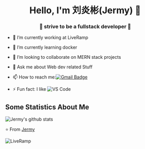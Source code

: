 <h1 align="center"> Hello, I'm 刘炎彬(Jermy) 👋 </h1>
<h3 align="center">🚀 strive to be a fullstack developer 🚀</h3>

- 🔭 I’m currently working at LiveRamp
- 🌱 I’m currently learning docker
- 👯 I’m looking to collaborate on MERN stack projects
- 💬 Ask me about Web dev related Stuff
- 📫 How to reach me:[![Gmail Badge](https://img.shields.io/badge/-Gmail-c14438?style=flat-square&logo=Gmail&logoColor=white&link=mailto:shuklaraghav321.com)](jermy.liu@liveramp.com)

- ⚡ Fun fact: I like ![VS Code](http://img.shields.io/badge/-VS%20Code-007ACC?style=flat-square&logo=visual-studio-code&logoColor=ffffff)

## Some Statistics About Me
![Jermy's github stats](https://github-readme-stats.vercel.app/api?username=lyb2333&&show_icons=true&title_color=ffffff&icon_color=bb2acf&text_color=daf7dc&bg_color=151515)<br>

⭐️ From [Jermy](https://github.com/lyb2333)

![LiveRamp](https://lh5.googleusercontent.com/b_24zwCDNU6UVnUmmbVbY9gA2I65FldCyS29OtGOI_aM7gCbCtDJ59kxg5wyuSyaIYDia6UyVocW0kfTC08erH4R0sLTBAAvm90b5GCdN2Zf48JqZNSFlrN8DyIkU_bvLASq2Tg2)
